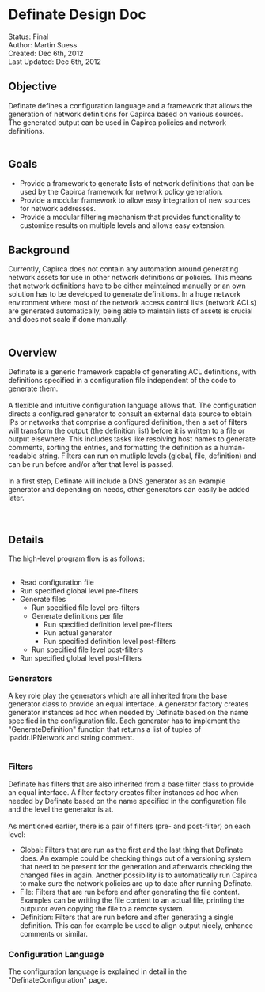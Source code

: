 # Definate Design Doc #

Status: Final<br>
Author: Martin Suess<br>
Created: Dec 6th, 2012<br>
Last Updated: Dec 6th, 2012<br>

<h2>Objective</h2>

Definate defines a configuration language and a framework that allows the generation of network definitions for Capirca based on various sources. The generated output can be used in Capirca policies and network definitions.<br>
<br>
<h2>Goals</h2>

<ul><li>Provide a framework to generate lists of network definitions that can be used by the Capirca framework for network policy generation.<br>
</li><li>Provide a modular framework to allow easy integration of new sources for network addresses.<br>
</li><li>Provide a modular filtering mechanism that provides functionality to customize results on multiple levels and allows easy extension.</li></ul>

<h2>Background</h2>

Currently, Capirca does not contain any automation around generating network assets for use in other network definitions or policies. This means that network definitions have to be either maintained manually or an own solution has to be developed to generate definitions. In a huge network environment where most of the network access control lists (network ACLs) are generated automatically, being able to maintain lists of assets is crucial and does not scale if done manually.<br>
<br>
<h2>Overview</h2>

Definate is a generic framework capable of generating ACL definitions, with definitions specified in a configuration file independent of the code to generate them.<br>
<br>
A flexible and intuitive configuration language allows that.  The configuration directs a configured generator to consult an external data source to obtain IPs or networks that comprise a configured definition, then a set of filters will transform the output (the definition list) before it is written to a file or output elsewhere. This includes tasks like resolving host names to generate comments, sorting the entries, and formatting the definition as a human-readable string. Filters can run on mutliple levels (global, file, definition) and can be run before and/or after that level is passed.<br>
<br>
In a first step, Definate will include a DNS generator as an example generator and depending on needs, other generators can easily be added later.<br>
<br>
<br>
<h2>Details</h2>

The high-level program flow is as follows:<br>
<br>
<ul><li>Read configuration file<br>
</li><li>Run specified global level pre-filters<br>
</li><li>Generate files<br>
<ul><li>Run specified file level pre-filters<br>
</li><li>Generate definitions per file<br>
<ul><li>Run specified definition level pre-filters<br>
</li><li>Run actual generator<br>
</li><li>Run specified definition level post-filters<br>
</li></ul></li><li>Run specified file level post-filters<br>
</li></ul></li><li>Run specified global level post-filters</li></ul>

<h3>Generators</h3>

A key role play the generators which are all inherited from the base generator class to provide an equal interface. A generator factory creates generator instances ad hoc when needed by Definate based on the name specified in the configuration file. Each generator has to implement the "GenerateDefinition" function that returns a list of tuples of ipaddr.IPNetwork and string comment.<br>
<br>
<h3>Filters</h3>

Definate has filters that are also inherited from a base filter class to provide an equal interface. A filter factory creates filter instances ad hoc when needed by Definate based on the name specified in the configuration file and the level the generator is at.<br>
<br>
As mentioned earlier, there is a pair of filters (pre- and post-filter) on each level:<br>
<ul><li>Global: Filters that are run as the first and the last thing that Definate does. An example could be checking things out of a versioning system that need to be present for the generation and afterwards checking the changed files in again. Another possibility is to automatically run Capirca to make sure the network policies are up to date after running Definate.<br>
</li><li>File: Filters that are run before and after generating the file content. Examples can be writing the file content to an actual file, printing the outputor even copying the file to a remote system.<br>
</li><li>Definition: Filters that are run before and after generating a single definition. This can for example be used to align output nicely, enhance comments or similar.</li></ul>

<h3>Configuration Language</h3>

The configuration language is explained in detail in the "DefinateConfiguration" page.